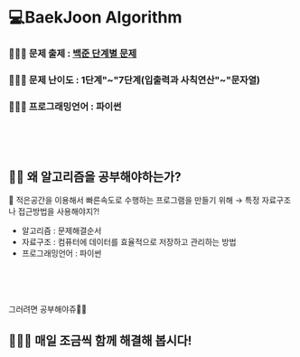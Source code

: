 # 💻BaekJoon Algorithm

### 💁🏻‍♀ 문제 출제 : <a href="https://www.acmicpc.net/step">백준 단계별 문제</a>
### 💁🏻‍♀ 문제 난이도 : 1단계"~"7단계(입출력과 사칙연산"~"문자열)
### 💁🏻‍♀ 프로그래밍언어 : 파이썬
<br>
<br>
<br>

## 🤷‍♀️ 왜 알고리즘을 공부해야하는가?
📢 적은공간을 이용해서 빠른속도로 수행하는 프로그램을 만들기 위해
→ 특정 자료구조나 접근방법을 사용해야지?!

* 알고리즘  : 문제해결순서
* 자료구조 : 컴퓨터에 데이터를 효율적으로 저장하고 관리하는 방법
* 프로그래밍언어 : 파이썬
<br>
<br>
<br>

그러려면 공부해야쥬🙌🏻

## 🏃🏻‍♀️ 매일 조금씩 함께 해결해 봅시다! 
